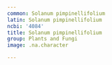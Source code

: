 ```yaml
---
common: Solanum pimpinellifolium
latin: Solanum pimpinellifolium
ncbi: '4084'
title: Solanum pimpinellifolium
group: Plants and Fungi
image: .na.character

---
```

